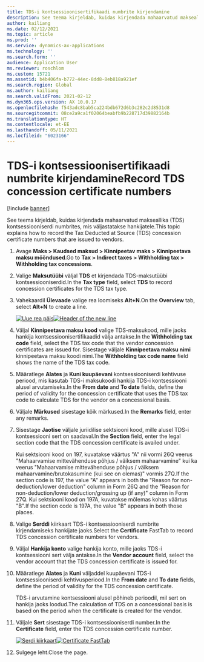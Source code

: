 ```yaml
---
title: TDS-i kontsessioonisertifikaadi numbrite kirjendamine
description: See teema kirjeldab, kuidas kirjendada mahaarvatud makseallika (TDS) kontsessiooniserdi numbrites, mis väljastatakse hankijatele.
author: kailiang
ms.date: 02/12/2021
ms.topic: article
ms.prod: ''
ms.service: dynamics-ax-applications
ms.technology: ''
ms.search.form: ''
audience: Application User
ms.reviewer: roschlom
ms.custom: 15721
ms.assetid: b4b406fa-b772-44ec-8dd8-8eb818a921ef
ms.search.region: Global
ms.author: kailiang
ms.search.validFrom: 2021-02-12
ms.dyn365.ops.version: AX 10.0.17
ms.openlocfilehash: f543adc8bab5ca224bdb672d6b3c282c2d8531d8
ms.sourcegitcommit: 08ce2a9ca1f02064beabfb9b228717d39882164b
ms.translationtype: HT
ms.contentlocale: et-EE
ms.lasthandoff: 05/11/2021
ms.locfileid: "6023166"
---
```

# <a name="record-tds-concession-certificate-numbers"></a><span data-ttu-id="8ed83-103">TDS-i kontsessioonisertifikaadi numbrite kirjendamine</span><span class="sxs-lookup"><span data-stu-id="8ed83-103">Record TDS concession certificate numbers</span></span>

[!include [banner](../includes/banner.md)]

<span data-ttu-id="8ed83-104">See teema kirjeldab, kuidas kirjendada mahaarvatud makseallika (TDS) kontsessiooniserdi numbrites, mis väljastatakse hankijatele.</span><span class="sxs-lookup"><span data-stu-id="8ed83-104">This topic explains how to record the Tax Deducted at Source (TDS) concession certificate numbers that are issued to vendors.</span></span>

1. <span data-ttu-id="8ed83-105">Avage **Maks \> Kaudsed maksud \> Kinnipeetav maks \> Kinnipeetava maksu mööndused**.</span><span class="sxs-lookup"><span data-stu-id="8ed83-105">Go to **Tax \> Indirect taxes \> Withholding tax \> Withholding tax concessions**.</span></span>
2. <span data-ttu-id="8ed83-106">Valige **Maksutüübi** väljal **TDS** et kirjendada TDS-maksutüübi kontsessiooniserdid.</span><span class="sxs-lookup"><span data-stu-id="8ed83-106">In the **Tax type** field, select **TDS** to record concession certificates for the TDS tax type.</span></span>
3. <span data-ttu-id="8ed83-107">Vahekaardil **Ülevaade** valige rea loomiseks **Alt+N**.</span><span class="sxs-lookup"><span data-stu-id="8ed83-107">On the **Overview** tab, select **Alt+N** to create a line.</span></span>

    <span data-ttu-id="8ed83-108">[![Uue rea päis](./media/apac-ind-TDS-34.png)](./media/apac-ind-TDS-34.png)</span><span class="sxs-lookup"><span data-stu-id="8ed83-108">[![Header of the new line](./media/apac-ind-TDS-34.png)](./media/apac-ind-TDS-34.png)</span></span>

4. <span data-ttu-id="8ed83-109">Väljal **Kinnipeetava maksu kood** valige TDS-maksukood, mille jaoks hankija kontsessioonisertifikaadid välja antakse.</span><span class="sxs-lookup"><span data-stu-id="8ed83-109">In the **Withholding tax code** field, select the TDS tax code that the vendor concession certificates are issued for.</span></span> <span data-ttu-id="8ed83-110">Sisestage väljale **Kinnipeetava maksu nimi** kinnipeetava maksu koodi nimi.</span><span class="sxs-lookup"><span data-stu-id="8ed83-110">The **Withholding tax code name** field shows the name of the TDS tax code.</span></span>
5. <span data-ttu-id="8ed83-111">Määratlege **Alates** ja **Kuni kuupäevani** kontsessiooniserdi kehtivuse periood, mis kasutab TDS-i maksukoodi hankija TDS-i kontsessiooni alusel arvutamiseks.</span><span class="sxs-lookup"><span data-stu-id="8ed83-111">In the **From date** and **To date** fields, define the period of validity for the concession certificate that uses the TDS tax code to calculate TDS for the vendor on a concessional basis.</span></span>
6. <span data-ttu-id="8ed83-112">Väljale **Märkused** sisestage kõik märkused.</span><span class="sxs-lookup"><span data-stu-id="8ed83-112">In the **Remarks** field, enter any remarks.</span></span>
7. <span data-ttu-id="8ed83-113">Sisestage **Jaotise** väljale juriidilise sektsiooni kood, mille alusel TDS-i kontsessiooni sert on saadaval.</span><span class="sxs-lookup"><span data-stu-id="8ed83-113">In the **Section** field, enter the legal section code that the TDS concession certificate is availed under.</span></span>

    <span data-ttu-id="8ed83-114">Kui sektsiooni kood on 197, kuvatakse väärtus "A" nii vormi 26Q veerus "Mahaarvamise mittevähenduse põhjus / väiksem mahaarvamine" kui ka veerus "Mahaarvamise mittevähenduse põhjus / väiksem mahaarvamine/brutokasumine (kui see on olemas)" vormis 27Q.</span><span class="sxs-lookup"><span data-stu-id="8ed83-114">If the section code is 197, the value "A" appears in both the "Reason for non-deduction/lower deduction" column in Form 26Q and the "Reason for non-deduction/lower deduction/grossing up (if any)" column in Form 27Q.</span></span> <span data-ttu-id="8ed83-115">Kui sektsiooni kood on 197A, kuvatakse mõlemas kohas väärtus "B".</span><span class="sxs-lookup"><span data-stu-id="8ed83-115">If the section code is 197A, the value "B" appears in both those places.</span></span>

8. <span data-ttu-id="8ed83-116">Valige **Serddi** kiirkaart TDS-i kontsessiooniserdi numbrite kirjendamiseks hankijate jaoks.</span><span class="sxs-lookup"><span data-stu-id="8ed83-116">Select the **Certificate** FastTab to record TDS concession certificate numbers for vendors.</span></span>
9. <span data-ttu-id="8ed83-117">Väljal **Hankija konto** valige hankija konto, mille jaoks TDS-i kontsessiooni sert välja antakse.</span><span class="sxs-lookup"><span data-stu-id="8ed83-117">In the **Vendor account** field, select the vendor account that the TDS concession certificate is issued for.</span></span>
10. <span data-ttu-id="8ed83-118">Määratlege **Alates** ja **Kuni** väljaddel kuupäevani TDS-i kontsessiooniserdi kehtivusperiood.</span><span class="sxs-lookup"><span data-stu-id="8ed83-118">In the **From date** and **To date** fields, define the period of validity for the TDS concession certificate.</span></span>

    <span data-ttu-id="8ed83-119">TDS-i arvutamine kontsessiooni alusel põhineb perioodil, mil sert on hankija jaoks loodud.</span><span class="sxs-lookup"><span data-stu-id="8ed83-119">The calculation of TDS on a concessional basis is based on the period when the certificate is created for the vendor.</span></span>

11. <span data-ttu-id="8ed83-120">Väljale **Sert** sisestage TDS-i kontsessiooniserdi number.</span><span class="sxs-lookup"><span data-stu-id="8ed83-120">In the **Certificate** field, enter the TDS concession certificate number.</span></span>

    <span data-ttu-id="8ed83-121">[![Serdi kiirkaart](./media/apac-ind-TDS-33.png)](./media/apac-ind-TDS-33.png)</span><span class="sxs-lookup"><span data-stu-id="8ed83-121">[![Certificate FastTab](./media/apac-ind-TDS-33.png)](./media/apac-ind-TDS-33.png)</span></span>

12. <span data-ttu-id="8ed83-122">Sulgege leht.</span><span class="sxs-lookup"><span data-stu-id="8ed83-122">Close the page.</span></span>
